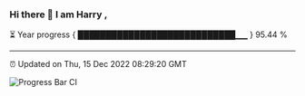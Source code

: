 ### Hi there 👋 I am Harry , 

⏳ Year progress { ████████████████████████████▁▁ } 95.44 %

---

⏰ Updated on Thu, 15 Dec 2022 08:29:20 GMT

![Progress Bar CI](https://github.com/duykhang68/duykhang68/workflows/Progress%20Bar%20CI/badge.svg)
